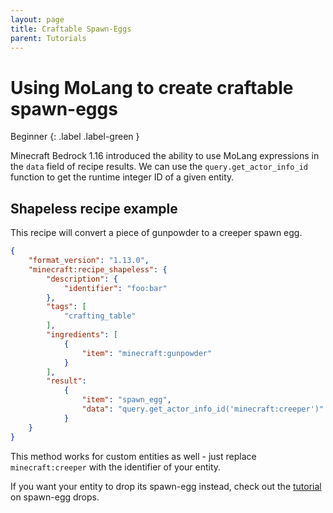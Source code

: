 ```yaml
---
layout: page
title: Craftable Spawn-Eggs
parent: Tutorials
---
```

 
# Using MoLang to create craftable spawn-eggs
 


Beginner
{: .label .label-green }

Minecraft Bedrock 1.16 introduced the ability to use MoLang expressions in the `data` field of recipe results. We can use the `query.get_actor_info_id` function to get the runtime integer ID of a given entity.


## Shapeless recipe example
 
This recipe will convert a piece of gunpowder to a creeper spawn egg.
```json
{
    "format_version": "1.13.0",
    "minecraft:recipe_shapeless": {
        "description": {
            "identifier": "foo:bar"
        },
        "tags": [
            "crafting_table"
        ],
        "ingredients": [
            {
                "item": "minecraft:gunpowder"
            }
        ],
        "result":
            {
                "item": "spawn_egg",
                "data": "query.get_actor_info_id('minecraft:creeper')"
            }
    }
}
```

This method works for custom entities as well - just replace `minecraft:creeper` with the identifier of your entity.

If you want your entity to drop its spawn-egg instead, check out the [tutorial](/tutorials/egg-drops) on spawn-egg drops.
